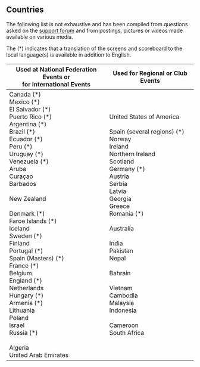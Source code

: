 ## Countries

The following list is not exhaustive and has been compiled from questions asked on the [support forum](https://groups.google.com/g/owlcms) and from postings, pictures or videos made available on various media.

The (\*) indicates that a translation of the screens and scoreboard to the local language(s) is available in addition to English.

| Used at National Federation Events or<br/>for International Events | Used for Regional or Club Events                             |
| ------------------------------------------------------------ | ------------------------------------------------------------ |
| Canada (\*)<br/>Mexico (\*)<br/>El Salvador (\*)<br/>Puerto Rico (\*)<br/>Argentina (\*)<br/>Brazil (\*)<br/>Ecuador (\*)<br/>Peru (\*)<br/>Uruguay (\*)<br/>Venezuela (\*)<br/>Aruba<br />Curaçao<br/>Barbados<br /><br/>New Zealand<br/><br/>Denmark (\*)<br/>Faroe Islands (\*)<br/>Iceland<br/>Sweden (\*)<br/>Finland<br/>Portugal (\*)<br/>Spain (Masters) (\*)<br/>France (\*)<br/>Belgium<br />England (\*)<br/>Netherlands<br/>Hungary (\*)<br/>Armenia (\*)<br/>Lithuania<br/>Poland<br/>Israel<br/>Russia (\*)<br/><br/>Algeria<br/>United Arab Emirates | United States of America<br/><br />Spain (several regions) (\*)<br/>Norway<br />Ireland<br/>Northern Ireland<br />Scotland<br/>Germany (\*)<br/>Austria<br />Serbia<br />Latvia<br />Georgia<br />Greece<br />Romania (\*)<br/><br />Australia<br/><br />India<br />Pakistan<br />Nepal<br /><br />Bahrain<br /><br />Vietnam<br />Cambodia<br />Malaysia<br />Indonesia<br /><br />Cameroon<br />South Africa<br/> |
